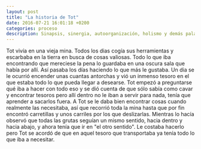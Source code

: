 ```yaml
---
layout: post
title: "La historia de Tot"
date: 2016-07-21 16:01:18 +0200
categories: proceso
description: Sinapsis, sinergia, autoorganización, holismo y demás palabros
---
```


Tot vivía en una vieja mina. Todos los dias cogía sus herramientas y escarbaba en la tierra en busca de cosas valiosas. Todo lo que iba encontrando que mereciese la pena lo guardaba en una oscura sala que había por allí. Así pasaba los días haciendo lo que más le gustaba. Un dia se le ocurrió encender unas cuantas antorchas y vió un inmenso tesoro en el que estaba todo lo que pueda llegar a desearse. Tot empezó a preguntarse qué iba a hacer con todo eso y se dió cuenta de que sólo sabía como cavar y encontrar tesoros pero allí dentro no le iban a servir para nada, tenía que aprender a sacarlos fuera. A Tot se le daba bien encontrar cosas cuando realmente las necesitaba, así que recorrió toda la mina hasta que por fin encontró carretillas y unos carriles por los que deslizarlas. Mientras lo hacía observó que todas las grutas seguían un mismo sentido, hacia dentro y hacia abajo, y ahora tenía que ir en "el otro sentido". Le costaba hacerlo pero Tot se acordó de que en aquel tesoro que transportaba ya tenía todo lo que iba a necesitar.
